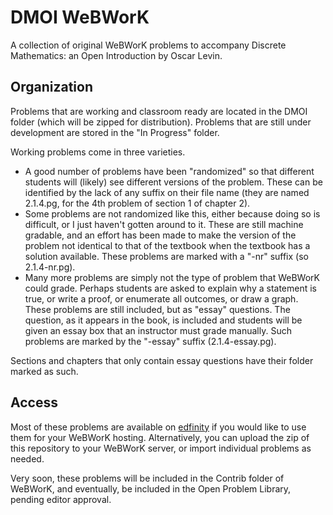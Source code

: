 # DMOI WeBWorK

A collection of original WeBWorK problems to accompany Discrete Mathematics: an Open Introduction by Oscar Levin.

## Organization

Problems that are working and classroom ready are located in the DMOI folder (which will be zipped for distribution).  Problems that are still under development are stored in the "In Progress" folder.

Working problems come in three varieties.  

- A good number of problems have been "randomized" so that different students will (likely) see different versions of the problem.  These can be identified by the lack of any suffix on their file name (they are named 2.1.4.pg, for the 4th problem of section 1 of chapter 2).
- Some problems are not randomized like this, either because doing so is difficult, or I just haven't gotten around to it.  These are still machine gradable, and an effort has been made to make the version of the problem not identical to that of the textbook when the textbook has a solution available.  These problems are marked with a "-nr" suffix (so 2.1.4-nr.pg).
- Many more problems are simply not the type of problem that WeBWorK could grade.  Perhaps students are asked to explain why a statement is true, or write a proof, or enumerate all outcomes, or draw a graph.  These problems are still included, but as "essay" questions.  The question, as it appears in the book, is included and students will be given an essay box that an instructor must grade manually.  Such problems are marked by the "-essay" suffix (2.1.4-essay.pg).

Sections and chapters that only contain essay questions have their folder marked as such.

## Access

Most of these problems are available on [edfinity](https://edfinity.com/) if you would like to use them for your WeBWorK hosting.  Alternatively, you can upload the zip of this repository to your WeBWorK server, or import individual problems as needed.

Very soon, these problems will be included in the Contrib folder of WeBWorK, and eventually, be included in the Open Problem Library, pending editor approval.


